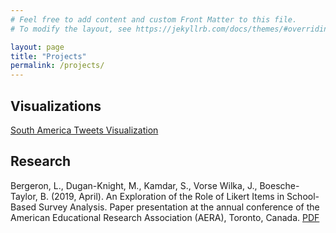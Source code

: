 ```yaml
---
# Feel free to add content and custom Front Matter to this file.
# To modify the layout, see https://jekyllrb.com/docs/themes/#overriding-theme-defaults

layout: page
title: "Projects"
permalink: /projects/
---
```


## Visualizations

[South America Tweets Visualization][proj-tweets]

## Research

Bergeron, L., Dugan-Knight, M., Kamdar, S., Vorse Wilka, J., Boesche-Taylor, B. (2019, April). An Exploration of the Role of Likert Items in School-Based Survey Analysis. Paper presentation at the annual conference of the American Educational Research Association (AERA), Toronto, Canada. [PDF][likert-analysis]

[proj-tweets]: https://maxduganknight.github.io/proj_tweets/proj_tweets.html
[likert-analysis]: https://maxduganknight.github.io/folder/likert-analysis.pdf





